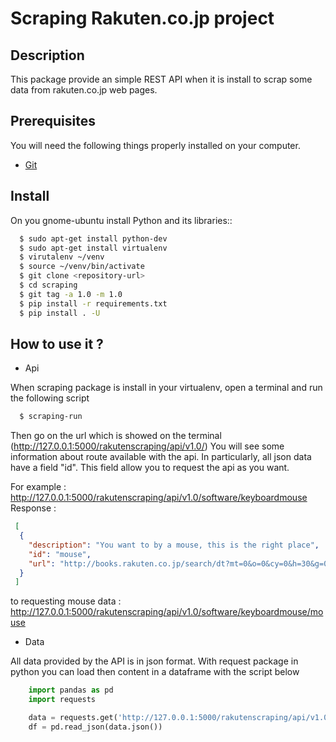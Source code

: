 # Scraping Rakuten.co.jp project

## Description

This package provide an simple REST API when it is install to scrap some data
from rakuten.co.jp web pages.

## Prerequisites

You will need the following things properly installed on your computer.

* [Git](http://git-scm.com/)

## Install

On you gnome-ubuntu install Python and its libraries::

```sh
  $ sudo apt-get install python-dev
  $ sudo apt-get install virtualenv
  $ virutalenv ~/venv
  $ source ~/venv/bin/activate
  $ git clone <repository-url>
  $ cd scraping
  $ git tag -a 1.0 -m 1.0
  $ pip install -r requirements.txt
  $ pip install . -U
```
## How to use it ?

- Api

When scraping package is install in your virtualenv, open a terminal and run the following script

```sh
  $ scraping-run
```
Then go on the url which is showed on the terminal (http://127.0.0.1:5000/rakutenscraping/api/v1.0/)
You will see some information about route available with the api. 
In particularly, all json data have a field "id". This field allow you to request the api as you want.

For example : http://127.0.0.1:5000/rakutenscraping/api/v1.0/software/keyboardmouse
    Response :
```json
 [
  {
    "description": "You want to by a mouse, this is the right place", 
    "id": "mouse", 
    "url": "http://books.rakuten.co.jp/search/dt?mt=0&o=0&cy=0&h=30&g=004322001&e=0&v=2&spv=2&s=1&sv=30"
  }
 ]
```
to requesting mouse data : http://127.0.0.1:5000/rakutenscraping/api/v1.0/software/keyboardmouse/mouse

- Data

All data provided by the API is in json format. With request package in python you can load then content
in a dataframe with the script below

```py
    import pandas as pd
    import requests

    data = requests.get('http://127.0.0.1:5000/rakutenscraping/api/v1.0/software/keyboardmouse/mouse')
    df = pd.read_json(data.json())
```
